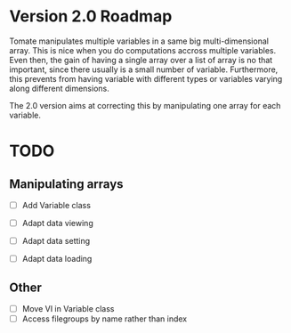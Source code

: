 # Version 2.0 Roadmap

Tomate manipulates multiple variables in a same big multi-dimensional array.
This is nice when you do computations accross multiple variables. Even then,
the gain of having a single array over a list of array is no that important, 
since there usually is a small number of variable.
Furthermore, this prevents from having variable with different types or variables
varying along different dimensions.

The 2.0 version aims at correcting this by manipulating one array for each variable.


# TODO

## Manipulating arrays

- [ ] Add Variable class
- [ ] Adapt data viewing
- [ ] Adapt data setting
- [ ] Adapt data loading


## Other

- [ ] Move VI in Variable class
- [ ] Access filegroups by name rather than index
